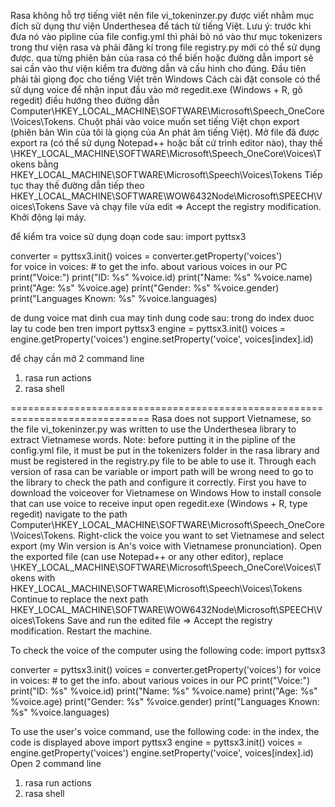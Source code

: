 ﻿Rasa không hỗ trợ tiếng viêt nên file vi_tokeninzer.py được viết nhằm mục đích sử dụng thư viện Underthesea để tách từ tiếng Việt.
Lưu ý: trước khi đưa nó vào pipline của file config.yml thì phải bỏ nó vào thư mục tokenizers trong thư viện rasa và phải đăng kí trong file registry.py mới có thể sử dụng được. qua từng phiên bản của rasa có thể biến hoặc đường dẫn import sẽ sai cần vào thư viện kiểm tra đường dẫn và cấu hình cho đúng.
Đầu tiên phải tải giọng đọc cho tiếng Việt trên Windows
Cách cài đặt console có thể sử dụng voice để nhận input đầu vào mở regedit.exe (Windows + R, gõ regedit) điều hướng theo đường dẫn Computer\HKEY_LOCAL_MACHINE\SOFTWARE\Microsoft\Speech_OneCore\Voices\Tokens.
Chuột phải vào voice muốn set tiếng Việt chọn export (phiên bản Win của tôi là giọng của An phát âm tiếng Việt).
Mở file đã được export ra (có thể sử dụng Notepad++ hoặc bất cứ trình editor nào), thay thế \HKEY_LOCAL_MACHINE\SOFTWARE\Microsoft\Speech_OneCore\Voices\Tokens bằng HKEY_LOCAL_MACHINE\SOFTWARE\Microsoft\Speech\Voices\Tokens
Tiếp tục thay thế đường dẫn tiếp theo HKEY_LOCAL_MACHINE\SOFTWARE\WOW6432Node\Microsoft\SPEECH\Voices\Tokens
Save và chạy file vừa edit => Accept the registry modification.
Khởi động lại máy.

để kiểm tra voice sử dụng doạn code sau:
import pyttsx3

converter = pyttsx3.init() 
voices = converter.getProperty('voices')  
for voice in voices: 
    # to get the info. about various voices in our PC  
    print("Voice:") 
    print("ID: %s" %voice.id) 
    print("Name: %s" %voice.name) 
    print("Age: %s" %voice.age) 
    print("Gender: %s" %voice.gender) 
    print("Languages Known: %s" %voice.languages) 

de dung voice mat dinh cua may tinh dung code sau: trong do index duoc lay tu code ben tren
import pyttsx3
engine = pyttsx3.init()
voices = engine.getProperty('voices')
engine.setProperty('voice', voices[index].id) 

để chạy cần mở 2 command line
1. rasa run actions
2. rasa shell

==============================================================================
Rasa does not support Vietnamese, so the file vi_tokeninzer.py was written to use the Underthesea library to extract Vietnamese words.
Note: before putting it in the pipline of the config.yml file, it must be put in the tokenizers folder in the rasa library and must be registered in the registry.py file to be able to use it. Through each version of rasa can be variable or import path will be wrong need to go to the library to check the path and configure it correctly.
First you have to download the voiceover for Vietnamese on Windows
How to install console that can use voice to receive input open regedit.exe (Windows + R, type regedit) navigate to the path Computer\HKEY_LOCAL_MACHINE\SOFTWARE\Microsoft\Speech_OneCore\Voices\Tokens.
Right-click the voice you want to set Vietnamese and select export (my Win version is An's voice with Vietnamese pronunciation).
Open the exported file (can use Notepad++ or any other editor), replace \HKEY_LOCAL_MACHINE\SOFTWARE\Microsoft\Speech_OneCore\Voices\Tokens with HKEY_LOCAL_MACHINE\SOFTWARE\Microsoft\Speech\Voices\Tokens
Continue to replace the next path HKEY_LOCAL_MACHINE\SOFTWARE\WOW6432Node\Microsoft\SPEECH\Voices\Tokens
Save and run the edited file => Accept the registry modification.
Restart the machine.

To check the voice of the computer using the following code:
import pyttsx3

converter = pyttsx3.init()
voices = converter.getProperty('voices')
for voice in voices:
    # to get the info. about various voices in our PC
    print("Voice:")
    print("ID: %s" %voice.id)
    print("Name: %s" %voice.name)
    print("Age: %s" %voice.age)
    print("Gender: %s" %voice.gender)
    print("Languages ​​Known: %s" %voice.languages)

To use the user's voice command, use the following code: in the index, the code is displayed above
import pyttsx3
engine = pyttsx3.init()
voices = engine.getProperty('voices')
engine.setProperty('voice', voices[index].id)
Open 2 command line
1. rasa run actions
2. rasa shell

